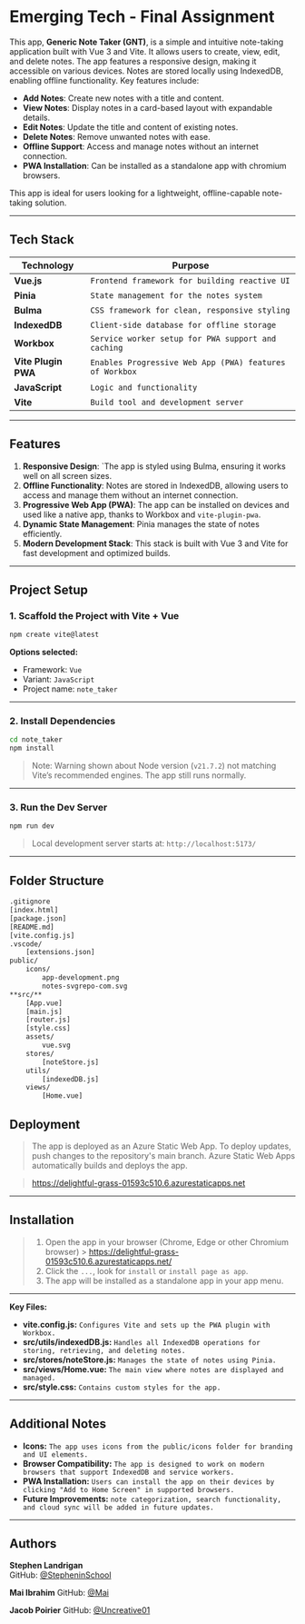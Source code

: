 # Emerging Tech - Final Assignment 

This app, **Generic Note Taker (GNT)**, is a simple and intuitive note-taking application built with Vue 3 and Vite. It allows users to create, view, edit, and delete notes. The app features a responsive design, making it accessible on various devices. Notes are stored locally using IndexedDB, enabling offline functionality. Key features include:

- **Add Notes**: Create new notes with a title and content.
- **View Notes**: Display notes in a card-based layout with expandable details.
- **Edit Notes**: Update the title and content of existing notes.
- **Delete Notes**: Remove unwanted notes with ease.
- **Offline Support**: Access and manage notes without an internet connection.
- **PWA Installation**: Can be installed as a standalone app with chromium browsers.

This app is ideal for users looking for a lightweight, offline-capable note-taking solution.

---

## Tech Stack

| Technology         | Purpose                                            |
|--------------------|----------------------------------------------------|
| **Vue.js**         | `Frontend framework for building reactive UI  `      |
| **Pinia**          | `State management for the notes system `             |
| **Bulma**          | `CSS framework for clean, responsive styling  `      |
| **IndexedDB**      |` Client-side database for offline storage `          |
| **Workbox**        | `Service worker setup for PWA support and caching`   |
| **Vite Plugin PWA**| `Enables Progressive Web App (PWA) features of Workbox` |
| **JavaScript**     | `Logic and functionality `                           |
| **Vite**           | `Build tool and development server `                |

---

## Features

1. **Responsive Design**: `The app is styled using Bulma, ensuring it works well on all screen sizes.
2. **Offline Functionality**: Notes are stored in IndexedDB, allowing users to access and manage them without an internet connection.
3. **Progressive Web App (PWA)**: The app can be installed on devices and used like a native app, thanks to Workbox and `vite-plugin-pwa`.
4. **Dynamic State Management**: Pinia manages the state of notes efficiently.
5. **Modern Development Stack**: This stack is built with Vue 3 and Vite for fast development and optimized builds.

---

## Project Setup

### 1. Scaffold the Project with Vite + Vue

```bash
npm create vite@latest
```

**Options selected:**
- Framework: `Vue`
- Variant: `JavaScript`
- Project name: `note_taker`

---

### 2. Install Dependencies

```bash
cd note_taker
npm install
```

>  Note: Warning shown about Node version (`v21.7.2`) not matching Vite’s recommended engines. The app still runs normally.

---

### 3. Run the Dev Server

```bash
npm run dev
```
> Local development server starts at: `http://localhost:5173/`
---

## Folder Structure
```bash
.gitignore
[index.html]
[package.json]
[README.md]
[vite.config.js]
.vscode/
    [extensions.json]
public/
    icons/
        app-development.png
        notes-svgrepo-com.svg
**src/**
    [App.vue]
    [main.js]
    [router.js]
    [style.css]
    assets/
        vue.svg
    stores/
        [noteStore.js]
    utils/
        [indexedDB.js]
    views/
        [Home.vue]
```
## Deployment

> The app is deployed as an Azure Static Web App. To deploy updates, push changes to the repository's main branch. Azure Static Web Apps automatically builds and deploys the app.

> https://delightful-grass-01593c510.6.azurestaticapps.net
---
## Installation
>1. Open the app in your browser (Chrome, Edge or other Chromium browser) > https://delightful-grass-01593c510.6.azurestaticapps.net/
>2. Click the `...`, look for `install` or `install page as app`.
>3. The app will be installed as a standalone app in your app menu.
---
**Key Files:**
- **vite.config.js:** `Configures Vite and sets up the PWA plugin with Workbox.`
- **src/utils/indexedDB.js:** `Handles all IndexedDB operations for storing, retrieving, and deleting notes.`
- **src/stores/noteStore.js:** `Manages the state of notes using Pinia.`
- **src/views/Home.vue:** `The main view where notes are displayed and managed.`
- **src/style.css:** `Contains custom styles for the app.`
---
## Additional Notes
 - **Icons:** `The app uses icons from the public/icons folder for branding and UI elements.`
 - **Browser Compatibility:** `The app is designed to work on modern browsers that support IndexedDB and service workers.`
- **PWA Installation:** `Users can install the app on their devices by clicking "Add to Home Screen" in supported browsers.`
- **Future Improvements:** `note categorization, search functionality, and cloud sync will be added in future updates.`
---
## Authors

**Stephen Landrigan**  
GitHub: [@StepheninSchool](https://github.com/StepheninSchool)

**Mai Ibrahim**
GitHub: [@Mai](https://github.com/W0496269)

**Jacob Poirier**
GitHub: [@Uncreative01](https://github.com/Uncreative01)

